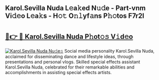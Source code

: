 ## Karol.Sevilla Nuda L𝚎a𝚔ed N𝚞𝚍e - Part-vnm Vi𝚍𝚎o L𝚎a𝚔s - H𝚘𝚝 O𝚗𝚕yf𝚊ns P𝚑𝚘tos F7r2l

# <h2><a href="http://kf34h5p.oniu.top/?m=Karol.Sevilla+Nuda">🔗👉 🔴 Karol.Sevilla Nuda P𝚑ot𝚘𝚜 V𝚒d𝚎o</a></h2>

[![Karol.Sevilla Nuda Nu𝚍e𝚜](https://i.imgur.com/0qMVB7G.gif)](http://kf34h5p.oniu.top/?m=Karol.Sevilla+Nuda)
Social media personality Karol.Sevilla Nuda, acclaimed for disseminating dance and lifestyle ideas, through presentations and personal vlogs. Skilled special effects assistant Karol.Sevilla Nuda, celebrated for their remarkable abilities and accomplishments in assisting special effects artists.  
